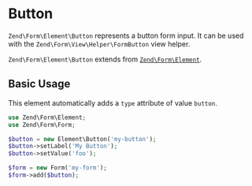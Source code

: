 # Button

`Zend\Form\Element\Button` represents a button form input.
It can be used with the `Zend\Form\View\Helper\FormButton` view helper.

`Zend\Form\Element\Button` extends from [`Zend\Form\Element`](element.md).

## Basic Usage

This element automatically adds a `type` attribute of value `button`.

```php
use Zend\Form\Element;
use Zend\Form\Form;

$button = new Element\Button('my-button');
$button->setLabel('My Button');
$button->setValue('foo');

$form = new Form('my-form');
$form->add($button);
```
